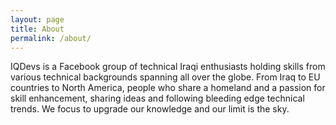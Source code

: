 ```yaml
---
layout: page
title: About
permalink: /about/
---
```


IQDevs is a Facebook group of technical Iraqi enthusiasts holding skills from various technical backgrounds spanning all over the globe. From Iraq to EU countries to North America, people who share a homeland and a passion for skill enhancement, sharing ideas and following bleeding edge technical trends. We focus to upgrade our knowledge and our limit is the sky.
